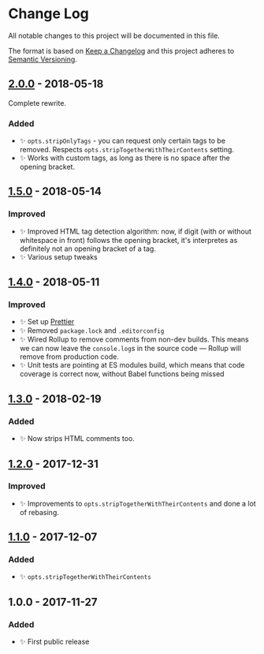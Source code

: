 # Change Log

All notable changes to this project will be documented in this file.

The format is based on [Keep a Changelog](http://keepachangelog.com/)
and this project adheres to [Semantic Versioning](http://semver.org/).

## [2.0.0] - 2018-05-18

Complete rewrite.

### Added

- ✨ `opts.stripOnlyTags` - you can request only certain tags to be removed. Respects `opts.stripTogetherWithTheirContents` setting.
- ✨ Works with custom tags, as long as there is no space after the opening bracket.

## [1.5.0] - 2018-05-14

### Improved

- ✨ Improved HTML tag detection algorithm: now, if digit (with or without whitespace in front) follows the opening bracket, it's interpretes as definitely not an opening bracket of a tag.
- ✨ Various setup tweaks

## [1.4.0] - 2018-05-11

### Improved

- ✨ Set up [Prettier](https://prettier.io)
- ✨ Removed `package.lock` and `.editorconfig`
- ✨ Wired Rollup to remove comments from non-dev builds. This means we can now leave the `console.log`s in the source code — Rollup will remove from production code.
- ✨ Unit tests are pointing at ES modules build, which means that code coverage is correct now, without Babel functions being missed

## [1.3.0] - 2018-02-19

### Added

- ✨ Now strips HTML comments too.

## [1.2.0] - 2017-12-31

### Improved

- ✨ Improvements to `opts.stripTogetherWithTheirContents` and done a lot of rebasing.

## [1.1.0] - 2017-12-07

### Added

- ✨ `opts.stripTogetherWithTheirContents`

## 1.0.0 - 2017-11-27

### Added

- ✨ First public release

[1.1.0]: https://github.com/codsen/string-strip-html/compare/v1.0.1...v1.1.0
[1.2.0]: https://github.com/codsen/string-strip-html/compare/v1.1.0...v1.2.0
[1.3.0]: https://github.com/codsen/string-strip-html/compare/v1.2.6...v1.3.0
[1.4.0]: https://github.com/codsen/string-strip-html/compare/v1.3.2...v1.4.0
[1.5.0]: https://github.com/codsen/string-strip-html/compare/v1.4.0...v1.5.0
[2.0.0]: https://github.com/codsen/string-strip-html/compare/v1.5.0...v2.0.0
